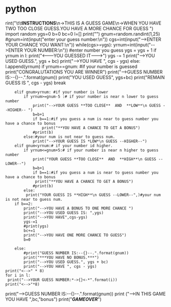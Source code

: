 # python
rint("\t\t**INSTRUCTIONS**\n->THIS IS A GUESS GAME\n->WHEN YOU HAVE TWO TOO CLOSE GUESS.YOU HAVE A MORE CHANCE FOR GUESS ")
import random
ygs=0
b=0
bc=0
l=[]
print("")
gnum=random.randint(1,25)
#gnum=int(input("enter your guess number:\n"))
cgs=int(input("-->ENTER YOUR CHANCE YOU WANT:\n"))
while(cgs>=ygs):
    yrnum=int(input("-->ENTER YOUR NUMBER:\n")) #enter number you guess
    ygs = ygs + 1
    if yrnum in l:
        print("<---YOU GUESSED IT--->")
        ygs -= 1
        print("-->YOU USED GUESS.", ygs + bc)
        print("-->YOU HAVE ", cgs - ygs)
    else:
        l.append(yrnum)
        if yrnum==gnum: #if your number is guessed
           print("CONGRALUTATIONS YOU ARE WINNER")
           print("-->GUESS NUMBER IS:--{}--.".format(gnum))
           print("YOU USED GUESS", ygs+bc)
           print("REMAIN GUESS IS ", cgs - ygs)
           break

        elif gnum>yrnum: #if your number is lower
            if yrnum>=gnum-5 :# if your number is near n lower to guess number
                print("-->YOUR GUESS **TOO CLOSE**  AND  **LOW**\n GUESS --HIGHER-- ")
                b=b+1
                if b==1:#if you guess a num is near to guess number you have a chance to bonus
                    print("**YOU HAVE A CHANCE TO GET A BONUS")
                #print(b)
            else:#your num is not near to guess num.
                print("-->YOUR GUESS IS *LOW*\n GUESS --HIGHER--")
        elif gnum<yrnum:# if your number id higher.
            if yrnum<=gnum+5:# if your number is near n higher to guess number
                print("YOUR GUESS **TOO CLOSE**  AND  **HIGH**\n GUESS --LOWER--")
                b=b+1
                if b==1:#if you guess a num is near to guess number you have a chance to bonus
                 print("**YOU HAVE A CHANCE TO GET A BONUS")
                #print(b)
            else:
             print("YOUR GUESS IS **HIGH**\n GUESS --LOWER--",)#your num is not near to guess num.
        if b==2:
            print("-->YOU HAVE A BONUS TO ONE MORE CHANCE ")
            print("-->YOU USED GUESS IS: ",ygs)
            print("-->YOU HAVE",cgs-ygs)
            ygs-=1
            #print(ygs)
            bc+=1
            print("-->YOU HAVE ONE MORE CHANCE TO GUESS")
            b=0

        else:
            #print("GUESS NUMBER IS:--{}--.".format(gnum))
            print("***YOU HAVE NO BONUS.***")
            print("-->YOU USED GUESS.", ygs + bc)
            print("-->YOU HAVE ", cgs - ygs)
    print("<-->" * 8)
    for i in l:
     print("-->YOUR GUESS NUMBER:*->{}<-*".format(i))
    print("<-->"*8)
print("-->GUESS NUMBER IS:--{}--.".format(gnum))
print ("-->IN THIS GAME YOU HAVE ",bc,"bonus")
print("*******GAME**OVER*********")

